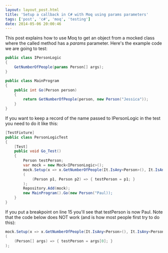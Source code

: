 ```yaml
---
layout: layout_post.html
title: 'Setup a callback in C# with Moq using params parameters'
tags: ['post', 'c#', 'moq', 'testing']
date: 2014-05-06 20:00:46
---
```


This post explains how to use Moq to get an object from a mocked class where the called method has a _params_ parameter. Here's the example code we are going to test:

```csharp
public class IPersonLogic
{
    GetNumberOfPeople(params Person[] args);
}

public class MainProgram
{
    public int Go(Person person)
    {
        return GetNumberOfPeople(person, new Person("Jessica"));
    }
}
```

If you want to keep a record of the name passed to IPersonLogic in the test you need to do it like this:

```csharp
[TestFixture]
public class PersonLogicTest
{
    [Test]
    public void Go_Test()
    {
        Person testPerson;
        var mock = new Mock<IPersonLogic>();
        mock.Setup(x => x.GetNumberOfPeople(It.IsAny<Person>(), It.IsAny<Person>())).Callback
        (
            (Person p1, Person p2) => { testPerson = p1; }
        );
        Repository.Add(mock);
        new MainProgram().Go(new Person("Paul));
    }
}
```

If you put a breakpoint on line 15 you'll see that testPerson is now Paul. Note that the code below does NOT work (and is how most people first try to do this):

```csharp
mock.Setup(x => x.GetNumberOfPeople(It.IsAny<Person>(), It.IsAny<Person>())).Callback
(
    (Person[] args) => { testPerson = args[0]; }
);
```
